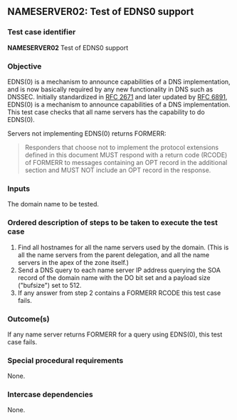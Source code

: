 ## NAMESERVER02: Test of EDNS0 support

### Test case identifier
**NAMESERVER02** Test of EDNS0 support

### Objective

EDNS(0) is a mechanism to announce capabilities of a DNS implementation,
and is now basically required by any new functionality in DNS such as
DNSSEC.
Initially standardized in [RFC 2671](http://tools.ietf.org/search/rfc2671)
and later updated by [RFC 6891](http://tools.ietf.org/search/rfc6891),
EDNS(0) is a mechanism to announce capabilities of a DNS implementation.
This test case checks that all name servers has the capability to do
EDNS(0).

Servers not implementing EDNS(0) returns FORMERR:

> Responders that choose not to implement the protocol extensions
> defined in this document MUST respond with a return code (RCODE) of
> FORMERR to messages containing an OPT record in the additional
> section and MUST NOT include an OPT record in the response.

### Inputs

The domain name to be tested.

### Ordered description of steps to be taken to execute the test case

1. Find all hostnames for all the name servers used by the domain.
   (This is all the name servers from the parent delegation, and all the
   name servers in the apex of the zone itself.)
2. Send a DNS query to each name server IP address querying the SOA record
   of the domain name with the DO bit set and a payload size ("bufsize")
   set to 512.
3. If any answer from step 2 contains a FORMERR RCODE this test case fails.

### Outcome(s)

If any name server returns FORMERR for a query using EDNS(0), this test
case fails.

### Special procedural requirements

None.

### Intercase dependencies

None.
